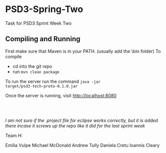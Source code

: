 PSD3-Spring-Two
===============

Task for PSD3 Sprint Week Two


Compiling and Running
---------------------
First make sure that Maven is in your PATH. (usually add the \bin folder)
To compile
- cd into the git repo 
- run <code>mvn clean package</code>

To run the server run the command <code>java -jar target/psd3-tech-proto-0.1.0.jar</code>

Once the server is running, visit [http://localhost:8080](http://localhost:8080)

<br>
<br>

*I am not sure if the .project file for eclipse works correctly, but it is added there incase it screws up the repo like it did for the last sprint week*


Team H:

Emilia Vulpe
Michael McDonald
Andrew Tully
Daniela Cretu
Ioannis Cleary
